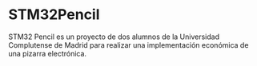 STM32Pencil
===========

STM32 Pencil es un proyecto de dos alumnos de la Universidad Complutense de Madrid 
para realizar una implementación económica de una pizarra electrónica.

